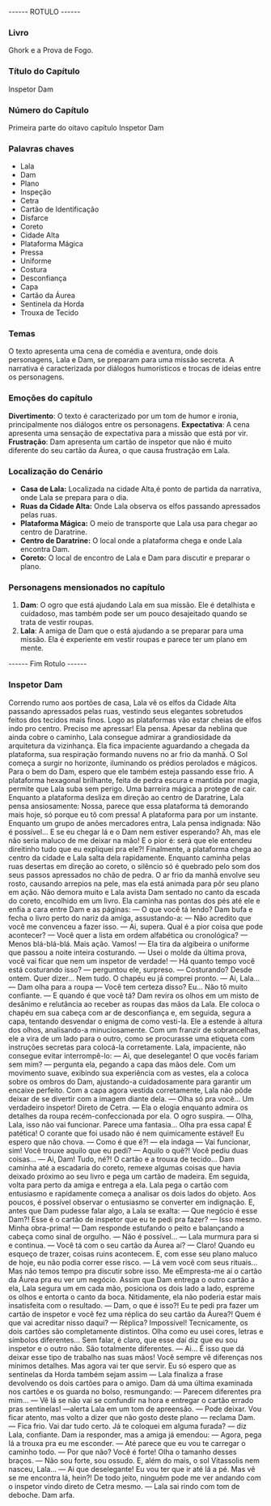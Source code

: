 ------ ROTULO ------

### Livro

Ghork e a Prova de Fogo.

### Título do Capítulo

Inspetor Dam

### Número do Capítulo

Primeira parte do oitavo capítulo Inspetor Dam

### Palavras chaves

- Lala
- Dam
- Plano
- Inspeção
- Cetra
- Cartão de Identificação
- Disfarce
- Coreto
- Cidade Alta
- Plataforma Mágica
- Pressa
- Uniforme
- Costura
- Desconfiança
- Capa
- Cartão da Áurea
- Sentinela da Horda
- Trouxa de Tecido

### Temas

O texto apresenta uma cena de comédia e aventura, onde dois personagens, Lala e Dam, se preparam para uma missão secreta. A narrativa é caracterizada por diálogos humorísticos e trocas de ideias entre os personagens.

### Emoções do capítulo

**Divertimento**: O texto é caracterizado por um tom de humor e ironia, principalmente nos diálogos entre os personagens.
**Expectativa**: A cena apresenta uma sensação de expectativa para a missão que está por vir.
**Frustração**: Dam apresenta um cartão de inspetor que não é muito diferente do seu cartão da Áurea, o que causa frustração em Lala.

### Localização do Cenário

- **Casa de Lala:** Localizada na cidade Alta,é ponto de partida da narrativa, onde Lala se prepara para o dia.
- **Ruas da Cidade Alta:** Onde Lala observa os elfos passando apressados pelas ruas.
- **Plataforma Mágica:** O meio de transporte que Lala usa para chegar ao centro de Daratrine.
- **Centro de Daratrine:** O local onde a plataforma chega e onde Lala encontra Dam.
- **Coreto:** O local de encontro de Lala e Dam para discutir e preparar o plano.

### Personagens mensionados no capítulo

1. **Dam**: O ogro que está ajudando Lala em sua missão. Ele é detalhista e cuidadoso, mas também pode ser um pouco desajeitado quando se trata de vestir roupas.
2. **Lala**: A amiga de Dam que o está ajudando a se preparar para uma missão. Ela é experiente em vestir roupas e parece ter um plano em mente.

------ Fim Rotulo ------

### Inspetor Dam

Correndo rumo aos portões de casa, Lala vê os elfos da Cidade Alta passando apressados pelas ruas, vestindo seus elegantes sobretudos feitos dos tecidos mais finos.  Logo as plataformas vão estar cheias de elfos indo pro centro. Preciso me apressar! Ela pensa.
Apesar da neblina que ainda cobre o caminho, Lala consegue admirar a grandiosidade da arquitetura da vizinhança. Ela fica impaciente aguardando a chegada da plataforma, sua respiração formando nuvens no ar frio da manhã. O Sol começa a surgir no horizonte, iluminando os prédios perolados e mágicos.
Para o bem do Dam, espero que ele também esteja passando esse frio.
A plataforma hexagonal brilhante, feita de pedra escura e mantida por magia, permite que Lala suba sem perigo. Uma barreira mágica a protege de cair. Enquanto a plataforma desliza em direção ao centro de Daratrine, Lala pensa ansiosamente: Nossa, parece que essa plataforma tá demorando mais hoje, só porque eu tô com pressa! 
A plataforma para por um instante. Enquanto um grupo de anões mercadores entra, Lala pensa indignada: Não é possível... E se eu chegar lá e o Dam nem estiver esperando? Ah, mas ele não seria maluco de me deixar na mão! E o pior é: será que ele entendeu direitinho tudo que eu expliquei pra ele?!
Finalmente, a plataforma chega ao centro da cidade e Lala salta dela rapidamente. Enquanto caminha pelas ruas desertas em direção ao coreto, o silêncio só é quebrado pelo som dos seus passos apressados no chão de pedra. O ar frio da manhã envolve seu rosto, causando arrepios na pele, mas ela está animada para pôr seu plano em ação. 
Não demora muito e Lala avista Dam sentado no canto da escada do coreto, encolhido em um livro. Ela caminha nas pontas dos pés até ele e enfia a cara entre Dam e as páginas: 
— O que você tá lendo? 
Dam bufa e fecha o livro perto do nariz da amiga, assustando-a: 
— Não acredito que você me convenceu a fazer isso. 
— Ai, supera. Qual é a pior coisa que pode acontecer? 
— Você quer a lista em ordem alfabética ou cronológica? 
— Menos blá-blá-blá. Mais ação. Vamos! — Ela tira da algibeira o uniforme que passou a noite inteira costurando. — Usei o molde da última prova, você vai ficar que nem um inspetor de verdade! 
— Há quanto tempo você está costurando isso? — perguntou ele, surpreso.
— Costurando? Desde ontem. Quer dizer... Nem tudo. O chapéu eu já comprei pronto.
— Ai, Lala… — Dam olha para a roupa — Você tem certeza disso? Eu… Não tô muito confiante. 
— E quando é que você tá?
Dam revira os olhos em um misto de desânimo e relutância ao receber as roupas das mãos da Lala. Ele coloca o chapéu em sua cabeça com ar de desconfiança e, em seguida, segura a capa, tentando desvendar o enigma de como vesti-la. Ele a estende à altura dos olhos, analisando-a minuciosamente. Com um franzir de sobrancelhas, ele a vira de um lado para o outro, como se procurasse uma etiqueta com instruções secretas para colocá-la corretamente. 
Lala, impaciente, não consegue evitar interrompê-lo:
— Ai, que deselegante! O que vocês fariam sem mim? — pergunta ela, pegando a capa das mãos dele. Com um movimento suave, exibindo sua experiência com as vestes, ela a coloca sobre os ombros do Dam, ajustando-a cuidadosamente para garantir um encaixe perfeito.
Com a capa agora vestida corretamente, Lala não pôde deixar de se divertir com a imagem diante dela.
— Olha só pra você... Um verdadeiro inspetor! Direto de Cetra. — Ela o elogia enquanto admira os detalhes da roupa recém-confeccionada por ela.
O ogro suspira.
— Olha, Lala, isso não vai funcionar. Parece uma fantasia... Olha pra essa capa! É patética! O corante que foi usado não é nem quimicamente estável! Eu espero que não chova.
— Como é que é?! — ela indaga — Vai funcionar, sim! Você trouxe aquilo que eu pedi? 
— Aquilo o quê?! Você pediu duas coisas...
— Ai, Dam! Tudo, né?! O cartão e a trouxa de tecido...
Dam caminha até a escadaria do coreto, remexe algumas coisas que havia deixado próximo ao seu livro e pega um cartão de madeira. Em seguida, volta para perto da amiga e entrega a ela.
Lala pega o cartão com entusiasmo e rapidamente começa a analisar os dois lados do objeto. Aos poucos, é possível observar o entusiasmo se converter em indignação. E, antes que Dam pudesse falar algo, a Lala se exalta:
— Que negócio é esse Dam?! Esse é o cartão de inspetor que eu te pedi pra fazer?
— Isso mesmo. Minha obra-prima! — Dam responde estufando o peito e balançando a cabeça como sinal de orgulho.
— Não é possível... — Lala murmura para si e continua. — Você tá com o seu cartão da Áurea aí?
— Claro! Quando eu esqueço de trazer, coisas ruins acontecem. E, com esse seu plano maluco de hoje, eu não podia correr esse risco.
— Lá vem você com seus rituais... Mas não temos tempo pra discutir sobre isso. Me eEmpresta-me  aí o cartão da Áurea pra eu ver um negócio.
Assim que Dam entrega o outro cartão a ela, Lala segura um em cada mão, posiciona os dois lado a lado, espreme os olhos e entorta o canto da boca. Nitidamente, ela não poderia estar mais insatisfeita com o resultado.
— Dam, o que é isso?! Eu te pedi pra fazer um cartão de inspetor e você fez uma réplica do seu cartão da Áurea?! Quem é que vai acreditar nisso daqui?
— Réplica? Impossível! Tecnicamente, os dois cartões são completamente distintos. Olha como eu usei cores, letras e símbolos diferentes... Sem falar, é claro, que esse daí diz que eu sou inspetor e o outro não. São totalmente diferentes.
— Ai... É isso que dá deixar esse tipo de trabalho nas suas mãos! Você sempre vê diferenças nos mínimos detalhes. Mas agora vai ter que servir. Eu só espero que as sentinelas da Horda também sejam assim — Lala finaliza a frase devolvendo os dois cartões para o amigo.
Dam dá uma última examinada nos cartões e os guarda no bolso, resmungando:
— Parecem diferentes pra mim...
— Vê lá se não vai se confundir na hora e entregar o cartão errado pras sentinelas! —alerta Lala em um tom de apreensão.
— Pode deixar. Vou ficar atento, mas volto a dizer que não gosto deste plano — reclama Dam.
— Fica frio. Vai dar tudo certo. Já te coloquei em alguma furada? — diz Lala, confiante.
Dam ia responder, mas a amiga já emendou:
— Agora, pega lá a trouxa pra eu me esconder.
— Até parece que eu vou te carregar o caminho todo. 
— Por que não? Você é forte! Olha o tamanho desses braços.
— Não sou forte, sou ossudo. E, além do mais, o sol Vitassolis nem nasceu, Lala... 
— Ai que deselegante! Eu vou ter que ir até lá a pé. Mas vê se me encontra lá, hein?! De todo jeito, ninguém pode me ver andando com o inspetor vindo direto de Cetra mesmo. — Lala sai rindo com tom de deboche.
Dam arfa.